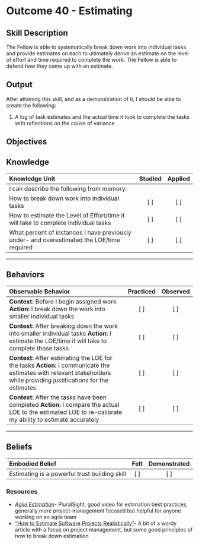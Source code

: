 # Outcome 40 - Estimating

**Skill Description**
----------
The Fellow is able to systematically break down work into individual tasks and provide estimates on each to ultimately derive an estimate on the level of effort and time required to complete the work. The Fellow is able to defend how they came up with an estimate.

**Output**
----------
After attaining this skill, and as a demonstration of it, I should be able to create the following:

1. A log of task estimates and the actual time it took to complete the tasks with reflections on the cause of variance



**Objectives**
----------
## **Knowledge**


| Knowledge Unit   |      Studied      | Applied |
|:-------------|:------------------:|:--------:|
| I can describe the following from memory: | | |
| How to break down work into individual tasks | [ ] | [ ]  |
| How to estimate the Level of Effort/time it will take to complete individual tasks | [ ] | [ ]  |
| What percent of instances I have previously under- and overestimated the LOE/time required | [ ] | [ ]  |

----------


## **Behaviors**

| Observable Behavior   |      Practiced      | Observed |
|:-------------|:------------------:|:--------:|
| **Context:** Before I begin assigned work **Action:** I break down the work into smaller individual tasks | [ ] | [ ] |
| **Context:** After breaking down the work into smaller individual tasks **Action:** I estimate the LOE/time it will take to complete those tasks | [ ] | [ ] |
| **Context:** After estimating the LOE for the tasks **Action:** I communicate the estimates with relevant stakeholders while providing justifications for the estimates | [ ] | [ ] |
| **Context:** After the tasks have been completed **Action:** I compare the actual LOE to the estimated LOE to re-calibrate my ability to estimate accurately | [ ] | [ ] |


----------


## **Beliefs**


| Embodied Belief   |      Felt      | Demonstrated |
|:-------------|:------------------:|:--------:|
| Estimating is a powerful trust building skill | [ ] | [ ] |


### Resources

- [_Agile Estimation_](https://app.pluralsight.com/library/courses/agile-estimation/description)- PluralSight, good video for estimation best practices, generally more project-management focused but helpful for anyone working on an agile team
- [“How to Estimate Software Projects Realistically”](http://intersog.com/blog/tech-tips/how-to-estimate-software-development-projects-realistically/)- A bit of a wordy article with a focus on project management, but some good principles of how to break down estimation

